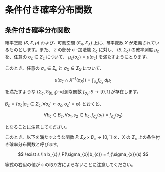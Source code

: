 # 条件付き確率分布関数

## 条件付き確率分布関数
確率空間 $(S, \Sigma, \mu)$ および、可測空間 $(S_{X}, \Sigma_{X})$ 上に、確率変数 $X$ が定義されているものとします。また、 $\Sigma$ の部分 $\sigma$ -加法族 $\Sigma_{c}$ に対し、 $(S, \Sigma_{c})$ の確率測度 $\mu_{c}$ を、任意の $\sigma_{c} \in \Sigma_{c}$ について、 $\mu_{c}(\sigma_{c}) = \mu(\sigma_{c})$ を満たすようにとります。

このとき、任意の $\sigma_{c} \in \Sigma_{c}$ と $\sigma_{X} \in \Sigma_{X}$ について、

$$
\mu(\sigma_{c} \ \cap \ X^{-1}(\sigma_{X})) = \displaystyle{\int_{\sigma_{c}} f_{\sigma_{x}} \ d\mu_{c} }
$$

を満たすような $(\Sigma_{c}, \mathfrak{B}_{[0,1]})$-可測な関数 $f_{\sigma_{x}} \colon S \rightarrow [0,1]$ が存在します。

$B_{c} = \{\sigma_{c}|\sigma_{c} \in \Sigma_{c}, \forall \sigma_{c}' \subset \sigma_{c}, \sigma_{c}' = \emptyset \}$ とおくと、

$$
\forall b_{c} \in B_{c}, \forall s_{1}, s_{2} \in b_{c}, f_{\sigma_{x}}(s_{1}) = f_{\sigma_{x}}(s_{2})
$$ 

となることに注意してください。

このとき、以下を満たすような関数 $P \colon \Sigma_{X} \times B_{c} \rightarrow [0,1]$ を、$X$ の $\Sigma_{c}$ 上の条件付き確率分布関数と呼びます。

$$
\exist s \in b_{c},\ P(\sigma_{x}|b_{c}) = f_{\sigma_{x}}(s)
$$

等式の右辺の値が $s$ の取り方によらないことに注意してください。

